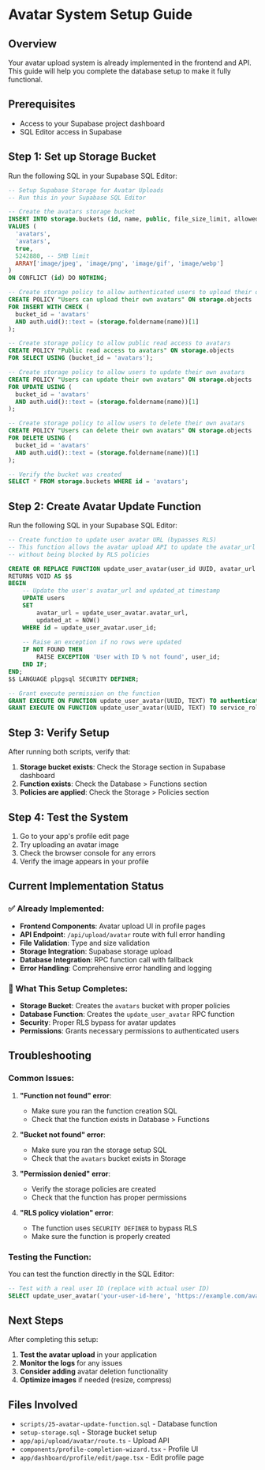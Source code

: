 # Avatar System Setup Guide

## Overview
Your avatar upload system is already implemented in the frontend and API. This guide will help you complete the database setup to make it fully functional.

## Prerequisites
- Access to your Supabase project dashboard
- SQL Editor access in Supabase

## Step 1: Set up Storage Bucket
Run the following SQL in your Supabase SQL Editor:

```sql
-- Setup Supabase Storage for Avatar Uploads
-- Run this in your Supabase SQL Editor

-- Create the avatars storage bucket
INSERT INTO storage.buckets (id, name, public, file_size_limit, allowed_mime_types)
VALUES (
  'avatars',
  'avatars',
  true,
  5242880, -- 5MB limit
  ARRAY['image/jpeg', 'image/png', 'image/gif', 'image/webp']
)
ON CONFLICT (id) DO NOTHING;

-- Create storage policy to allow authenticated users to upload their own avatars
CREATE POLICY "Users can upload their own avatars" ON storage.objects
FOR INSERT WITH CHECK (
  bucket_id = 'avatars' 
  AND auth.uid()::text = (storage.foldername(name))[1]
);

-- Create storage policy to allow public read access to avatars
CREATE POLICY "Public read access to avatars" ON storage.objects
FOR SELECT USING (bucket_id = 'avatars');

-- Create storage policy to allow users to update their own avatars
CREATE POLICY "Users can update their own avatars" ON storage.objects
FOR UPDATE USING (
  bucket_id = 'avatars' 
  AND auth.uid()::text = (storage.foldername(name))[1]
);

-- Create storage policy to allow users to delete their own avatars
CREATE POLICY "Users can delete their own avatars" ON storage.objects
FOR DELETE USING (
  bucket_id = 'avatars' 
  AND auth.uid()::text = (storage.foldername(name))[1]
);

-- Verify the bucket was created
SELECT * FROM storage.buckets WHERE id = 'avatars';
```

## Step 2: Create Avatar Update Function
Run the following SQL in your Supabase SQL Editor:

```sql
-- Create function to update user avatar URL (bypasses RLS)
-- This function allows the avatar upload API to update the avatar_url field
-- without being blocked by RLS policies

CREATE OR REPLACE FUNCTION update_user_avatar(user_id UUID, avatar_url TEXT)
RETURNS VOID AS $$
BEGIN
    -- Update the user's avatar_url and updated_at timestamp
    UPDATE users 
    SET 
        avatar_url = update_user_avatar.avatar_url,
        updated_at = NOW()
    WHERE id = update_user_avatar.user_id;
    
    -- Raise an exception if no rows were updated
    IF NOT FOUND THEN
        RAISE EXCEPTION 'User with ID % not found', user_id;
    END IF;
END;
$$ LANGUAGE plpgsql SECURITY DEFINER;

-- Grant execute permission on the function
GRANT EXECUTE ON FUNCTION update_user_avatar(UUID, TEXT) TO authenticated;
GRANT EXECUTE ON FUNCTION update_user_avatar(UUID, TEXT) TO service_role;
```

## Step 3: Verify Setup
After running both scripts, verify that:

1. **Storage bucket exists**: Check the Storage section in Supabase dashboard
2. **Function exists**: Check the Database > Functions section
3. **Policies are applied**: Check the Storage > Policies section

## Step 4: Test the System
1. Go to your app's profile edit page
2. Try uploading an avatar image
3. Check the browser console for any errors
4. Verify the image appears in your profile

## Current Implementation Status

### ✅ Already Implemented:
- **Frontend Components**: Avatar upload UI in profile pages
- **API Endpoint**: `/api/upload/avatar` route with full error handling
- **File Validation**: Type and size validation
- **Storage Integration**: Supabase storage upload
- **Database Integration**: RPC function call with fallback
- **Error Handling**: Comprehensive error handling and logging

### 🔧 What This Setup Completes:
- **Storage Bucket**: Creates the `avatars` bucket with proper policies
- **Database Function**: Creates the `update_user_avatar` RPC function
- **Security**: Proper RLS bypass for avatar updates
- **Permissions**: Grants necessary permissions to authenticated users

## Troubleshooting

### Common Issues:

1. **"Function not found" error**:
   - Make sure you ran the function creation SQL
   - Check that the function exists in Database > Functions

2. **"Bucket not found" error**:
   - Make sure you ran the storage setup SQL
   - Check that the `avatars` bucket exists in Storage

3. **"Permission denied" error**:
   - Verify the storage policies are created
   - Check that the function has proper permissions

4. **"RLS policy violation" error**:
   - The function uses `SECURITY DEFINER` to bypass RLS
   - Make sure the function is properly created

### Testing the Function:
You can test the function directly in the SQL Editor:

```sql
-- Test with a real user ID (replace with actual user ID)
SELECT update_user_avatar('your-user-id-here', 'https://example.com/avatar.jpg');
```

## Next Steps
After completing this setup:

1. **Test the avatar upload** in your application
2. **Monitor the logs** for any issues
3. **Consider adding** avatar deletion functionality
4. **Optimize images** if needed (resize, compress)

## Files Involved
- `scripts/25-avatar-update-function.sql` - Database function
- `setup-storage.sql` - Storage bucket setup
- `app/api/upload/avatar/route.ts` - Upload API
- `components/profile-completion-wizard.tsx` - Profile UI
- `app/dashboard/profile/edit/page.tsx` - Edit profile page 